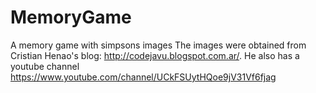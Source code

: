 # MemoryGame
A memory game with simpsons images
The images were obtained from Cristian Henao's blog:  http://codejavu.blogspot.com.ar/. He also has a youtube channel https://www.youtube.com/channel/UCkFSUytHQoe9jV31Vf6fjag
